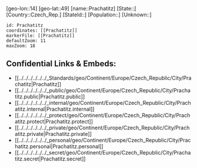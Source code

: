 ﻿---
location: [49,14]
mapzoom: [7,12] 
mapmarker: city 
type: City
tags:
- geo/City


SpocWebEntityId: 33498
isDeleted: false
confidential: public

---
[geo-lon::14]
[geo-lat::49]
[name::Prachatitz]
[State::]
[Country::Czech_Rep.]
[StateId::]
[Population::]
[Unknown::]


```leaflet
id: Prachatitz
coordinates: [[Prachatitz]]
markerFile: [[Prachatitz]]
defaultZoom: 11 
maxZoom: 18
```


## Confidential Links & Embeds: 
- [[../../../../../../_Standards/geo/Continent/Europe/Czech_Republic/City/Prachatitz|Prachatitz]] 
- [[../../../../../../_public/geo/Continent/Europe/Czech_Republic/City/Prachatitz.public|Prachatitz.public]] 
- [[../../../../../../_internal/geo/Continent/Europe/Czech_Republic/City/Prachatitz.internal|Prachatitz.internal]] 
- [[../../../../../../_protect/geo/Continent/Europe/Czech_Republic/City/Prachatitz.protect|Prachatitz.protect]] 
- [[../../../../../../_private/geo/Continent/Europe/Czech_Republic/City/Prachatitz.private|Prachatitz.private]] 
- [[../../../../../../_personal/geo/Continent/Europe/Czech_Republic/City/Prachatitz.personal|Prachatitz.personal]] 
- [[../../../../../../_secret/geo/Continent/Europe/Czech_Republic/City/Prachatitz.secret|Prachatitz.secret]] 
